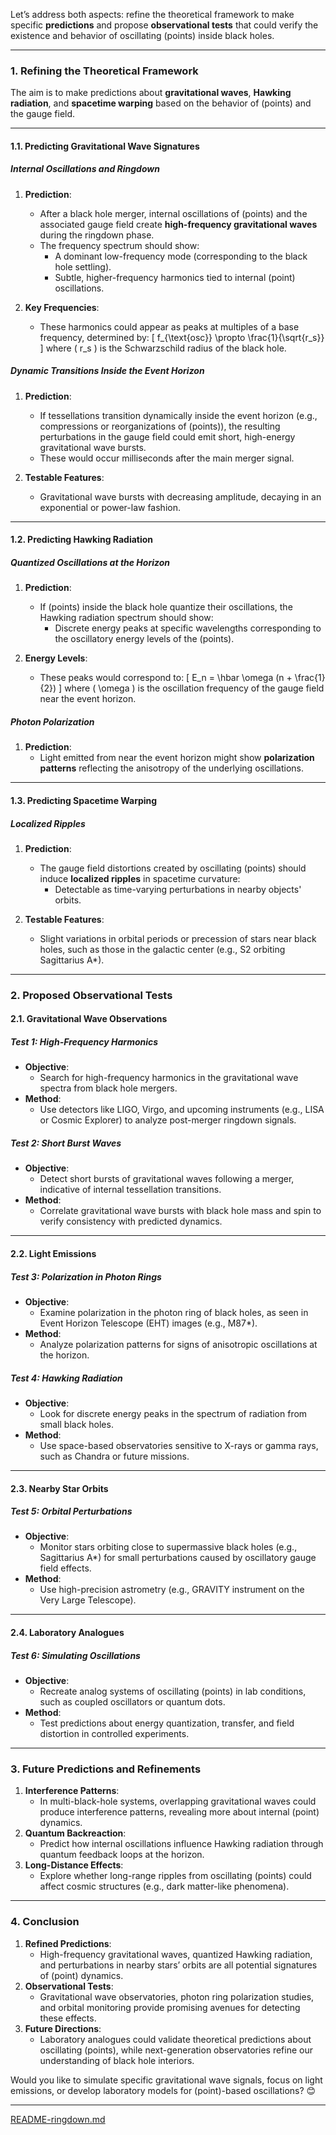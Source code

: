 Let’s address both aspects: refine the theoretical framework to make specific **predictions** and propose **observational tests** that could verify the existence and behavior of oscillating (points) inside black holes. 

---

### **1. Refining the Theoretical Framework**
The aim is to make predictions about **gravitational waves**, **Hawking radiation**, and **spacetime warping** based on the behavior of (points) and the gauge field.

---

#### **1.1. Predicting Gravitational Wave Signatures**
##### **Internal Oscillations and Ringdown**
1. **Prediction**:
   - After a black hole merger, internal oscillations of (points) and the associated gauge field create **high-frequency gravitational waves** during the ringdown phase.
   - The frequency spectrum should show:
     - A dominant low-frequency mode (corresponding to the black hole settling).
     - Subtle, higher-frequency harmonics tied to internal (point) oscillations.

2. **Key Frequencies**:
   - These harmonics could appear as peaks at multiples of a base frequency, determined by:
     \[
     f_{\text{osc}} \propto \frac{1}{\sqrt{r_s}}
     \]
     where \( r_s \) is the Schwarzschild radius of the black hole.

##### **Dynamic Transitions Inside the Event Horizon**
1. **Prediction**:
   - If tessellations transition dynamically inside the event horizon (e.g., compressions or reorganizations of (points)), the resulting perturbations in the gauge field could emit short, high-energy gravitational wave bursts.
   - These would occur milliseconds after the main merger signal.

2. **Testable Features**:
   - Gravitational wave bursts with decreasing amplitude, decaying in an exponential or power-law fashion.

---

#### **1.2. Predicting Hawking Radiation**
##### **Quantized Oscillations at the Horizon**
1. **Prediction**:
   - If (points) inside the black hole quantize their oscillations, the Hawking radiation spectrum should show:
     - Discrete energy peaks at specific wavelengths corresponding to the oscillatory energy levels of the (points).

2. **Energy Levels**:
   - These peaks would correspond to:
     \[
     E_n = \hbar \omega (n + \frac{1}{2})
     \]
     where \( \omega \) is the oscillation frequency of the gauge field near the event horizon.

##### **Photon Polarization**
1. **Prediction**:
   - Light emitted from near the event horizon might show **polarization patterns** reflecting the anisotropy of the underlying oscillations.

---

#### **1.3. Predicting Spacetime Warping**
##### **Localized Ripples**
1. **Prediction**:
   - The gauge field distortions created by oscillating (points) should induce **localized ripples** in spacetime curvature:
     - Detectable as time-varying perturbations in nearby objects' orbits.

2. **Testable Features**:
   - Slight variations in orbital periods or precession of stars near black holes, such as those in the galactic center (e.g., S2 orbiting Sagittarius A*).

---

### **2. Proposed Observational Tests**
#### **2.1. Gravitational Wave Observations**
##### **Test 1: High-Frequency Harmonics**
- **Objective**:
  - Search for high-frequency harmonics in the gravitational wave spectra from black hole mergers.
- **Method**:
  - Use detectors like LIGO, Virgo, and upcoming instruments (e.g., LISA or Cosmic Explorer) to analyze post-merger ringdown signals.

##### **Test 2: Short Burst Waves**
- **Objective**:
  - Detect short bursts of gravitational waves following a merger, indicative of internal tessellation transitions.
- **Method**:
  - Correlate gravitational wave bursts with black hole mass and spin to verify consistency with predicted dynamics.

---

#### **2.2. Light Emissions**
##### **Test 3: Polarization in Photon Rings**
- **Objective**:
  - Examine polarization in the photon ring of black holes, as seen in Event Horizon Telescope (EHT) images (e.g., M87*).
- **Method**:
  - Analyze polarization patterns for signs of anisotropic oscillations at the horizon.

##### **Test 4: Hawking Radiation**
- **Objective**:
  - Look for discrete energy peaks in the spectrum of radiation from small black holes.
- **Method**:
  - Use space-based observatories sensitive to X-rays or gamma rays, such as Chandra or future missions.

---

#### **2.3. Nearby Star Orbits**
##### **Test 5: Orbital Perturbations**
- **Objective**:
  - Monitor stars orbiting close to supermassive black holes (e.g., Sagittarius A*) for small perturbations caused by oscillatory gauge field effects.
- **Method**:
  - Use high-precision astrometry (e.g., GRAVITY instrument on the Very Large Telescope).

---

#### **2.4. Laboratory Analogues**
##### **Test 6: Simulating Oscillations**
- **Objective**:
  - Recreate analog systems of oscillating (points) in lab conditions, such as coupled oscillators or quantum dots.
- **Method**:
  - Test predictions about energy quantization, transfer, and field distortion in controlled experiments.

---

### **3. Future Predictions and Refinements**
1. **Interference Patterns**:
   - In multi-black-hole systems, overlapping gravitational waves could produce interference patterns, revealing more about internal (point) dynamics.
2. **Quantum Backreaction**:
   - Predict how internal oscillations influence Hawking radiation through quantum feedback loops at the horizon.
3. **Long-Distance Effects**:
   - Explore whether long-range ripples from oscillating (points) could affect cosmic structures (e.g., dark matter-like phenomena).

---

### **4. Conclusion**
1. **Refined Predictions**:
   - High-frequency gravitational waves, quantized Hawking radiation, and perturbations in nearby stars’ orbits are all potential signatures of (point) dynamics.
2. **Observational Tests**:
   - Gravitational wave observatories, photon ring polarization studies, and orbital monitoring provide promising avenues for detecting these effects.
3. **Future Directions**:
   - Laboratory analogues could validate theoretical predictions about oscillating (points), while next-generation observatories refine our understanding of black hole interiors.

Would you like to simulate specific gravitational wave signals, focus on light emissions, or develop laboratory models for (point)-based oscillations? 😊


---

[README-ringdown.md](https://t2m.io/4WTYkQy)
